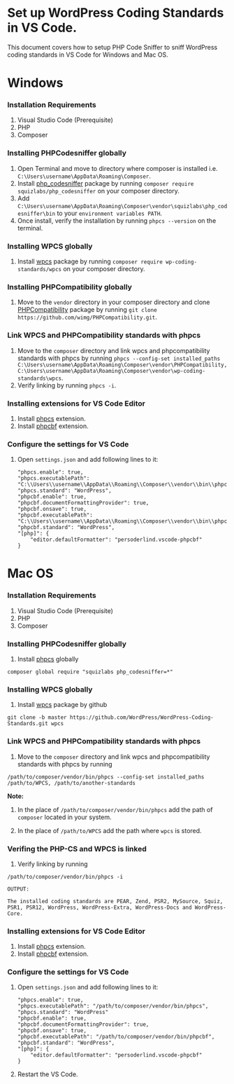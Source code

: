 # Set up WordPress Coding Standards in VS Code.

This document covers how to setup PHP Code Sniffer to sniff WordPress coding standards in VS Code for Windows and Mac OS.


# Windows

### Installation Requirements

1. Visual Studio Code (Prerequisite)
1. PHP
1. Composer

### Installing PHPCodesniffer globally

1. Open Terminal and move to directory where composer is installed i.e. `C:\Users\username\AppData\Roaming\Composer`.
1. Install [php_codesniffer](https://packagist.org/packages/squizlabs/php_codesniffer) package by running `composer require squizlabs/php_codesniffer` on your composer directory.
1. Add `C:\Users\username\AppData\Roaming\Composer\vendor\squizlabs\php_codesniffer\bin` to your `environment variables PATH`.
1. Once install, verify the installation by running `phpcs --version` on the terminal.

### Installing WPCS globally

1. Install [wpcs](https://packagist.org/packages/wp-coding-standards/wpcs) package by running `composer require wp-coding-standards/wpcs` on your composer directory.

### Installing PHPCompatibility globally

1. Move to the `vendor` directory in your composer directory and clone [PHPCompatibility](https://github.com/PHPCompatibility/PHPCompatibility) package by running `git clone https://github.com/wimg/PHPCompatibility.git`.

### Link WPCS and PHPCompatibility standards with phpcs

1. Move to the `composer` directory and link wpcs and phpcompatibility standards with phpcs by running `phpcs --config-set installed_paths C:\Users\username\AppData\Roaming\Composer\vendor\PHPCompatibility,C:\Users\username\AppData\Roaming\Composer\vendor\wp-coding-standards\wpcs`.
1. Verify linking by running `phpcs -i`.

### Installing extensions for VS Code Editor
1. Install [phpcs](https://marketplace.visualstudio.com/items?itemName=ikappas.phpcs) extension.
1. Install [phpcbf](https://marketplace.visualstudio.com/items?itemName=persoderlind.vscode-phpcbf) extension.


### Configure the settings for VS Code

1. Open `settings.json` and add following lines to it:
    ```
    "phpcs.enable": true,
    "phpcs.executablePath": "C:\\Users\\username\\AppData\\Roaming\\Composer\\vendor\\bin\\phpcs.bat",
    "phpcs.standard": "WordPress",
    "phpcbf.enable": true,
    "phpcbf.documentFormattingProvider": true,
    "phpcbf.onsave": true,
    "phpcbf.executablePath": "C:\\Users\\username\\AppData\\Roaming\\Composer\\vendor\\bin\\phpcbf.bat",
    "phpcbf.standard": "WordPress",
    "[php]": {
        "editor.defaultFormatter": "persoderlind.vscode-phpcbf"
    }
    ```


# Mac OS

### Installation Requirements

1. Visual Studio Code (Prerequisite)
1. PHP
1. Composer

### Installing PHPCodesniffer globally

1. Install [phpcs](https://github.com/squizlabs/PHP_CodeSniffer) globally 
```
composer global require "squizlabs php_codesniffer=*"
``` 

### Installing WPCS globally

1. Install [wpcs](https://github.com/WordPress/WordPress-Coding-Standards.git) package by github 
```
git clone -b master https://github.com/WordPress/WordPress-Coding-Standards.git wpcs
```

### Link WPCS and PHPCompatibility standards with phpcs

1. Move to the `composer` directory and link wpcs and phpcompatibility standards with phpcs by running 
```
/path/to/composer/vendor/bin/phpcs --config-set installed_paths /path/to/WPCS, /path/to/another-standards
```
**Note:**
1. In the place of `/path/to/composer/vendor/bin/phpcs` add the path of `composer` located in your system.

1. In the place of `/path/to/WPCS` add the path where `wpcs` is stored.


### Verifing the PHP-CS and WPCS is linked 

1. Verify linking by running
```
/path/to/composer/vendor/bin/phpcs -i
```
`OUTPUT:`

```
The installed coding standards are PEAR, Zend, PSR2, MySource, Squiz, PSR1, PSR12, WordPress, WordPress-Extra, WordPress-Docs and WordPress-Core.
```


### Installing extensions for VS Code Editor
1. Install [phpcs](https://marketplace.visualstudio.com/items?itemName=ikappas.phpcs) extension.
1. Install [phpcbf](https://marketplace.visualstudio.com/items?itemName=persoderlind.vscode-phpcbf) extension.


### Configure the settings for VS Code

1. Open `settings.json` and add following lines to it:
    ```
    "phpcs.enable": true,
    "phpcs.executablePath": "/path/to/composer/vendor/bin/phpcs",
    "phpcs.standard": "WordPress"
    "phpcbf.enable": true,
    "phpcbf.documentFormattingProvider": true,
    "phpcbf.onsave": true,
    "phpcbf.executablePath": "/path/to/composer/vendor/bin/phpcbf",
    "phpcbf.standard": "WordPress",
    "[php]": {
        "editor.defaultFormatter": "persoderlind.vscode-phpcbf"
    }
    ```
1. Restart the VS Code.

